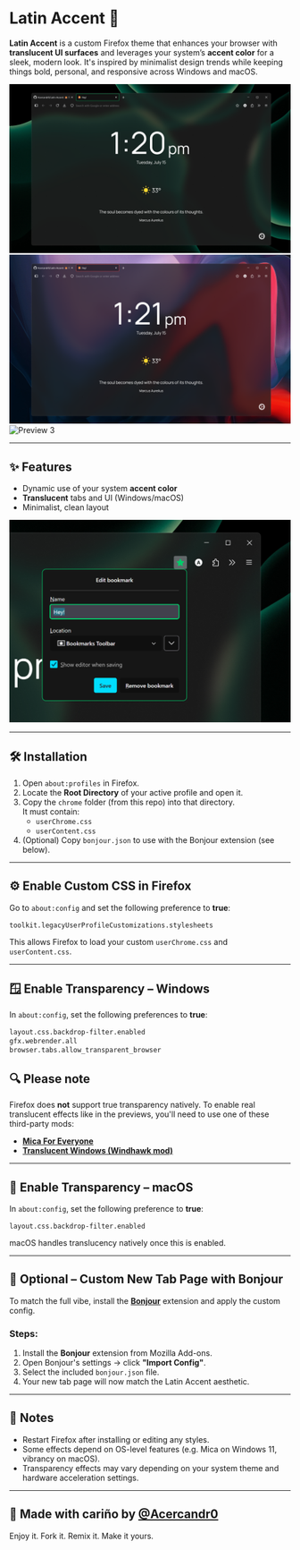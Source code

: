 # Latin Accent 🦊

**Latin Accent** is a custom Firefox theme that enhances your browser with **translucent UI surfaces** and leverages your system’s **accent color** for a sleek, modern look. It's inspired by minimalist design trends while keeping things bold, personal, and responsive across Windows and macOS.

![Preview 1](./Previews/prev1.png)  
![Preview 2](./Previews/prev2.png)
![Preview 3](./Previews/prev3.png)

---

## ✨ Features

- Dynamic use of your system **accent color**
- **Translucent** tabs and UI (Windows/macOS)
- Minimalist, clean layout

![Preview 4](./Previews/prev4.png)

---

## 🛠 Installation

1. Open `about:profiles` in Firefox.
2. Locate the **Root Directory** of your active profile and open it.
3. Copy the `chrome` folder (from this repo) into that directory.  
   It must contain:
   - `userChrome.css`
   - `userContent.css`
4. (Optional) Copy `bonjour.json` to use with the Bonjour extension (see below).

---

## ⚙️ Enable Custom CSS in Firefox

Go to `about:config` and set the following preference to **true**:

```
toolkit.legacyUserProfileCustomizations.stylesheets
```

This allows Firefox to load your custom `userChrome.css` and `userContent.css`.

---

## 🪟 Enable Transparency – Windows

In `about:config`, set the following preferences to **true**:

```
layout.css.backdrop-filter.enabled
gfx.webrender.all
browser.tabs.allow_transparent_browser
```
## 🔍 Please note

Firefox does **not** support true transparency natively. To enable real translucent effects like in the previews, you'll need to use one of these third-party mods:

- [**Mica For Everyone**](https://github.com/rocksdanister/mica-for-everyone)  
- [**Translucent Windows (Windhawk mod)**](https://windhawk.net/mods/translucent-windows)

---

## 🍎 Enable Transparency – macOS

In `about:config`, set the following preference to **true**:

```
layout.css.backdrop-filter.enabled
```

macOS handles translucency natively once this is enabled.

---

## 🧪 Optional – Custom New Tab Page with Bonjour

To match the full vibe, install the [**Bonjour**](https://addons.mozilla.org/en-US/firefox/addon/bonjour-startpage/) extension and apply the custom config.

### Steps:

1. Install the **Bonjour** extension from Mozilla Add-ons.
2. Open Bonjour's settings → click **"Import Config"**.
3. Select the included `bonjour.json` file.
4. Your new tab page will now match the Latin Accent aesthetic.

---

## 💬 Notes

- Restart Firefox after installing or editing any styles.
- Some effects depend on OS-level features (e.g. Mica on Windows 11, vibrancy on macOS).
- Transparency effects may vary depending on your system theme and hardware acceleration settings.

---

## 🧉 Made with cariño by [@Acercandr0](https://github.com/Acercandr0)

Enjoy it. Fork it. Remix it. Make it yours.
